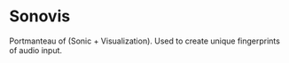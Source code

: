 # Sonovis
Portmanteau of (Sonic + Visualization). Used to create unique fingerprints of audio input.
